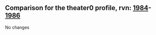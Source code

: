 ## Comparison for the theater0 profile, rvn: [1984](https://github.com/PRO100KatYT/FortniteProfileRevisions/tree/main/profiles/theater0/1984%20theater0.json)-[1986](https://github.com/PRO100KatYT/FortniteProfileRevisions/tree/main/profiles/theater0/1986%20theater0.json)

No changes
